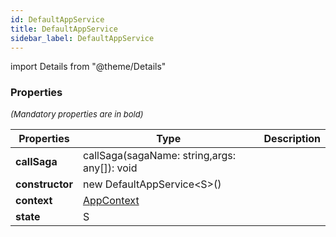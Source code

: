 ```yaml
---
id: DefaultAppService
title: DefaultAppService
sidebar_label: DefaultAppService
---
```


import Details from "@theme/Details"




### Properties

<font size="2"><i>(Mandatory properties are in bold)</i></font>

| Properties | Type | Description |
| --------- | ---- | ----------- |
| **callSaga** | callSaga(sagaName: string,args: any[]): void |  |
| **constructor** | new DefaultAppService<S\>() |  |
| **context** | [AppContext](/framework-api/interfaces/AppContext.md) |  |
| **state** | S |  |


